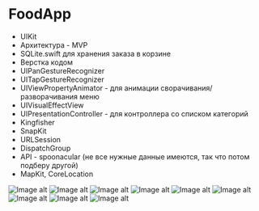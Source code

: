 # FoodApp

- UIKit
- Архитектура - MVP
- SQLite.swift для хранения заказа в корзине
- Верстка кодом
- UIPanGestureRecognizer 
- UITapGestureRecognizer 
- UIViewPropertyAnimator - для анимации сворачивания/разворачивания меню
- UIVisualEffectView
- UIPresentationController - для контроллера со списком категорий
- Kingfisher
- SnapKit
- URLSession
- DispatchGroup
- API - spoonacular (не все нужные данные имеются, так что потом подберу другой)
- MapKit, CoreLocation

![Image alt](https://github.com/shanidzeann/Screenshots/blob/main/food1.png)
![Image alt](https://github.com/shanidzeann/Screenshots/blob/main/food11.png)
![Image alt](https://github.com/shanidzeann/Screenshots/blob/main/food3.png)
![Image alt](https://github.com/shanidzeann/Screenshots/blob/main/food4.png)
![Image alt](https://github.com/shanidzeann/Screenshots/blob/main/food5.png)
![Image alt](https://github.com/shanidzeann/Screenshots/blob/main/food6.png)
![Image alt](https://github.com/shanidzeann/Screenshots/blob/main/food8.png)
![Image alt](https://github.com/shanidzeann/Screenshots/blob/main/food9.png)
![Image alt](https://github.com/shanidzeann/Screenshots/blob/main/food10.png)

